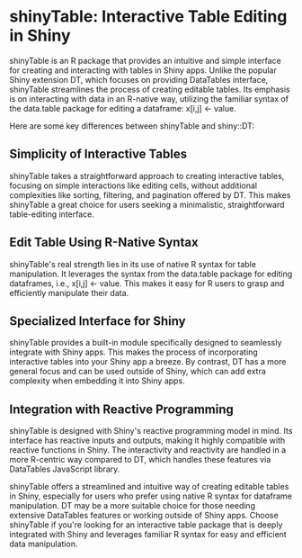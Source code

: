 # shinyTable: Interactive Table Editing in Shiny

shinyTable is an R package that provides an intuitive and simple interface for creating and interacting with tables in Shiny apps. Unlike the popular Shiny extension DT, which focuses on providing DataTables interface, shinyTable streamlines the process of creating editable tables. Its emphasis is on interacting with data in an R-native way, utilizing the familiar syntax of the data.table package for editing a dataframe: x[i,j] <- value.

Here are some key differences between shinyTable and shiny::DT:

## Simplicity of Interactive Tables

shinyTable takes a straightforward approach to creating interactive tables, focusing on simple interactions like editing cells, without additional complexities like sorting, filtering, and pagination offered by DT. This makes shinyTable a great choice for users seeking a minimalistic, straightforward table-editing interface.

## Edit Table Using R-Native Syntax

shinyTable's real strength lies in its use of native R syntax for table manipulation. It leverages the syntax from the data.table package for editing dataframes, i.e., x[i,j] <- value. This makes it easy for R users to grasp and efficiently manipulate their data.

## Specialized Interface for Shiny

shinyTable provides a built-in module specifically designed to seamlessly integrate with Shiny apps. This makes the process of incorporating interactive tables into your Shiny app a breeze. By contrast, DT has a more general focus and can be used outside of Shiny, which can add extra complexity when embedding it into Shiny apps.

## Integration with Reactive Programming

shinyTable is designed with Shiny's reactive programming model in mind. Its interface has reactive inputs and outputs, making it highly compatible with reactive functions in Shiny. The interactivity and reactivity are handled in a more R-centric way compared to DT, which handles these features via DataTables JavaScript library.

shinyTable offers a streamlined and intuitive way of creating editable tables in Shiny, especially for users who prefer using native R syntax for dataframe manipulation. DT may be a more suitable choice for those needing extensive DataTables features or working outside of Shiny apps. Choose shinyTable if you're looking for an interactive table package that is deeply integrated with Shiny and leverages familiar R syntax for easy and efficient data manipulation.
